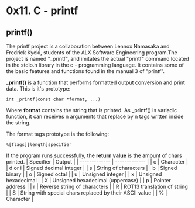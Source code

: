# 0x11. C - printf
## printf()
The printf project is a collaboration between Lennox Namasaka and Fredrick Kyeki, students of the ALX Software Engineering program.The project is named "_printf", and imitates the actual "printf" command located in the stdio.h library in the c - programming language. It contains some of the basic features and functions found in the manual 3 of "printf".

**_printf()** is a function that performs formatted output conversion and print data. This is it's prototype:

	int _printf(const char *format, ...)

Where **format** contains the string that is printed. As _printf() is variadic function, it can receives n arguments that replace by n tags written inside the string.

The format tags prototype is the following:

	%[flags][length]specifier
	
If the program runs successfully, the **return value** is the amount of chars printed.
| Specifier | Output |
| ------------- | ------------- |
| c  | Character  |
| d or i | Signed decimal integer |
| s  | String of characters  |
| b  | Signed binary  |
| o  | Signed octal  |
| u  | Unsigned integer  |
| x  | Unsigned hexadecimal  |
| X  | Unsigned hexadecimal (uppercase)  |
| p  | Pointer address  |
| r  | Reverse string of characters |
| R  | ROT13 translation of string |
| S  | String with special chars replaced by their ASCII value  |
| %  | Character  |